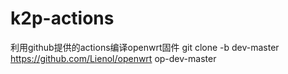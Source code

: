 # k2p-actions
利用github提供的actions编译openwrt固件
git clone -b dev-master https://github.com/Lienol/openwrt op-dev-master
